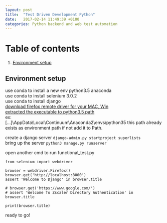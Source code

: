```yaml
---  
layout: post  
title:  "Test Driven Development Python"  
date:   2017-02-14 11:49:39 +0100  
categories: Python backend and web test automation  
---  
```


# Table of contents  
1. [Environment setup](#setup)  



## Environment setup <a name=setup></a>
use conda to install a new env python3.5 anaconda  
use conda to install selenium 3.0.2  
use conda to install django  
[download firefox remote driver for your MAC, Win](https://developer.mozilla.org/en-US/docs/Mozilla/QA/Marionette/WebDriver)  
[extracted the executable to python3.5 path](http://stackoverflow.com/questions/40208051/selenium-using-python-geckodriver-executable-needs-to-be-in-path)  
ex:   
[...]\AppData\Local\Continuum\Anaconda2\envs\python35  this path already exists as environment path if not add it to Path.  

create a django server `django-admin.py startproject superlists`  
bring up the server `python3 manage.py runserver`

open another cmd to run functional_test.py

```
from selenium import webdriver

browser = webdriver.Firefox()
browser.get('http://localhost:8000')
assert 'Welcome to Django' in browser.title

# browser.get('https://www.google.com/')
# assert 'Welcome To Zscaler Directory Authentication' in browser.title

print(browser.title)
```

ready to go!



